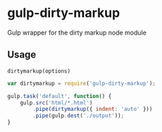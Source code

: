 # gulp-dirty-markup
Gulp wrapper for the dirty markup node module

## Usage

`dirtymarkup(options)`

```js
var dirtymarkup = require('gulp-dirty-markup');

gulp.task('default', function() {
    gulp.src('html/*.html')
        .pipe(dirtymarkup({ indent: 'auto' }))
        .pipe(gulp.dest('./output'));
}
```